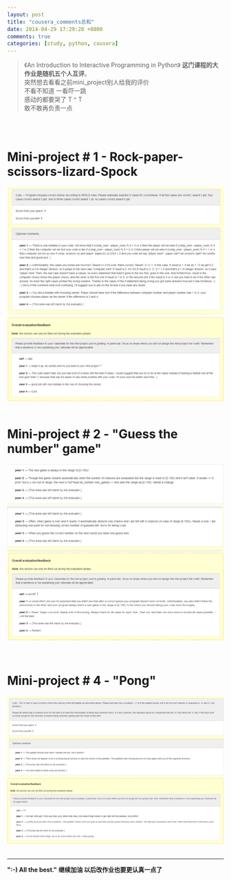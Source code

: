 ```yaml
---
layout: post
title: "cousera_comments总和"
date: 2014-04-29 17:29:28 +0800
comments: true
categories: [study, python, cousera]
---
```


>《An Introduction to Interactive Programming in Python》
**这门课程的大作业是随机五个人互评**。  
突然想去看看之前mini_project别人给我的评价    
不看不知道  一看吓一跳    
感动的都要哭了 T ^ T   
敢不敢再负责一点

<!--more-->

<br><br>

# Mini-project # 1 - Rock-paper-scissors-lizard-Spock   
![ico_topitme](\images\blog\140430_cousera\3.png)   
![ico_topitme](\images\blog\140430_cousera\4.png)
<br><br>

# Mini-project # 2 - "Guess the number" game"   
![ico_topitme](\images\blog\140430_cousera\5.png)     
![ico_topitme](\images\blog\140430_cousera\6.png)   
![ico_topitme](\images\blog\140430_cousera\7.png)     
<br><br>

# Mini-project # 4 - "Pong"   
![ico_topitme](\images\blog\140430_cousera\4_1.png)     
![ico_topitme](\images\blog\140430_cousera\4_2.png) 
<br><br>

---

**":-) All the best."**
**继续加油   以后改作业也要更认真一点了**


